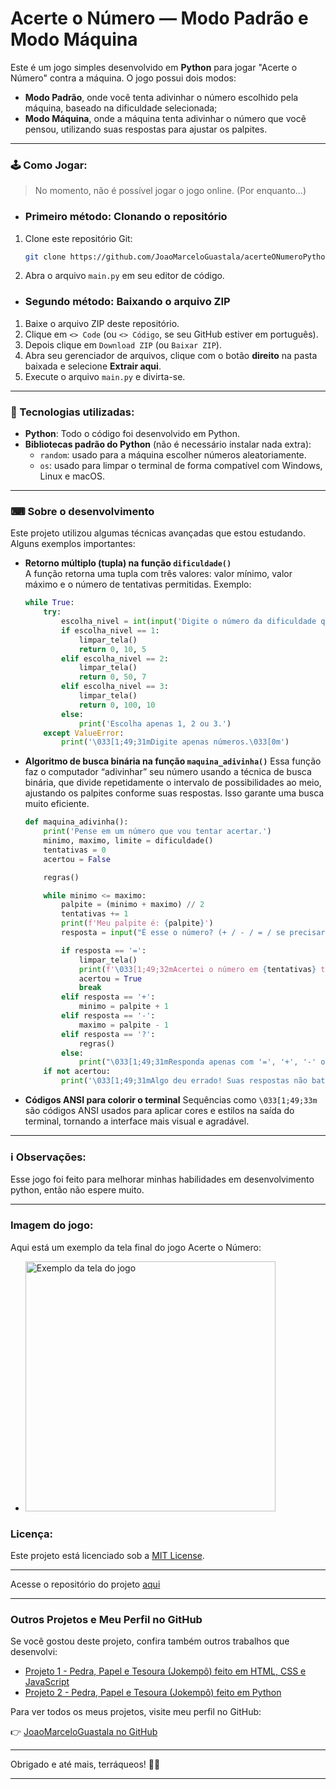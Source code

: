 # Acerte o Número — Modo Padrão e Modo Máquina

Este é um jogo simples desenvolvido em **Python** para jogar "Acerte o Número" contra a máquina. O jogo possui dois modos:  
- **Modo Padrão**, onde você tenta adivinhar o número escolhido pela máquina, baseado na dificuldade selecionada;  
- **Modo Máquina**, onde a máquina tenta adivinhar o número que você pensou, utilizando suas respostas para ajustar os palpites.

---

### 🕹 Como Jogar:
> No momento, não é possível jogar o jogo online. (Por enquanto...)

- ### Primeiro método: Clonando o repositório

1. Clone este repositório Git:
    ```bash
    git clone https://github.com/JoaoMarceloGuastala/acerteONumeroPython
    ```
2. Abra o arquivo `main.py` em seu editor de código.

- ### Segundo método: Baixando o arquivo ZIP

1. Baixe o arquivo ZIP deste repositório.  
2. Clique em `<> Code` (ou `<> Código`, se seu GitHub estiver em português).  
3. Depois clique em `Download ZIP` (ou `Baixar ZIP`).  
4. Abra seu gerenciador de arquivos, clique com o botão **direito** na pasta baixada e selecione **Extrair aqui**.  
5. Execute o arquivo `main.py` e divirta-se.

---

### 🔬 Tecnologias utilizadas:  
- **Python**: Todo o código foi desenvolvido em Python.  
- **Bibliotecas padrão do Python** (não é necessário instalar nada extra):  
  - `random`: usado para a máquina escolher números aleatoriamente.  
  - `os`: usado para limpar o terminal de forma compatível com Windows, Linux e macOS.

---

### ⌨ Sobre o desenvolvimento

Este projeto utilizou algumas técnicas avançadas que estou estudando. Alguns exemplos importantes:

- **Retorno múltiplo (tupla) na função `dificuldade()`**  
  A função retorna uma tupla com três valores: valor mínimo, valor máximo e o número de tentativas permitidas. Exemplo:  
  ```python
  while True:
      try:
          escolha_nivel = int(input('Digite o número da dificuldade que deseja: '))
          if escolha_nivel == 1:
              limpar_tela()
              return 0, 10, 5
          elif escolha_nivel == 2:
              limpar_tela()
              return 0, 50, 7
          elif escolha_nivel == 3:
              limpar_tela()
              return 0, 100, 10
          else:
              print('Escolha apenas 1, 2 ou 3.')
      except ValueError:
          print('\033[1;49;31mDigite apenas números.\033[0m')

- **Algoritmo de busca binária na função `maquina_adivinha()`**
    Essa função faz o computador “adivinhar” seu número usando a técnica de busca binária, que divide repetidamente o intervalo de possibilidades ao meio, ajustando os palpites conforme suas respostas. Isso garante uma busca muito eficiente.

    ```python
    def maquina_adivinha():
        print('Pense em um número que vou tentar acertar.')
        minimo, maximo, limite = dificuldade()
        tentativas = 0
        acertou = False
    
        regras()
    
        while minimo <= maximo:
            palpite = (minimo + maximo) // 2
            tentativas += 1
            print(f'Meu palpite é: {palpite}')
            resposta = input("É esse o número? (+ / - / = / se precisar de ajuda digite: ? ): ")
    
            if resposta == '=':
                limpar_tela()
                print(f'\033[1;49;32mAcertei o número em {tentativas} tentativas!\033[0m')
                acertou = True
                break
            elif resposta == '+':
                minimo = palpite + 1
            elif resposta == '-': 
                maximo = palpite - 1
            elif resposta == '?':
                regras()
            else:
                print("\033[1;49;31mResponda apenas com '=', '+', '-' ou '?'\033[0m")
        if not acertou:
            print('\033[1;49;31mAlgo deu errado! Suas respostas não batem com as possibilidades possíveis.\033[0m')
    ```
- **Códigos ANSI para colorir o terminal**
    Sequências como `\033[1;49;33m` são códigos ANSI usados para aplicar cores e estilos na saída do terminal, tornando a interface mais visual e agradável.

---

### ℹ Observações:    
Esse jogo foi feito para melhorar minhas habilidades em desenvolvimento python, então não espere muito.

---

### Imagem do jogo:
Aqui está um exemplo da tela final do jogo Acerte o Número:
- <img src="img/imagemExemplo01.png" width="400" alt="Exemplo da tela do jogo">

### Licença:
Este projeto está licenciado sob a [MIT License](https://opensource.org/licenses/MIT).

---

Acesse o repositório do projeto [aqui](https://github.com/JoaoMarceloGuastala/acerteONumeroPython)

--- 

### Outros Projetos e Meu Perfil no GitHub

Se você gostou deste projeto, confira também outros trabalhos que desenvolvi:

- [Projeto 1 - Pedra, Papel e Tesoura (Jokempô) feito em HTML, CSS e JavaScript](https://github.com/JoaoMarceloGuastala/pedraPapelTesouraFrontEnd)
- [Projeto 2 -  Pedra, Papel e Tesoura (Jokempô) feito em Python](https://github.com/JoaoMarceloGuastala/pedraPapelTesouraPython)

Para ver todos os meus projetos, visite meu perfil no GitHub:

👉 [JoaoMarceloGuastala no GitHub](https://github.com/JoaoMarceloGuastala)

---
Obrigado e até mais, terráqueos! 🖖🏻

---



